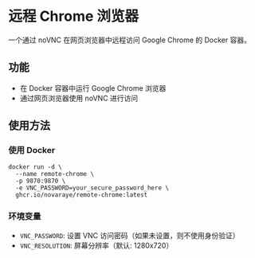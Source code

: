 # 远程 Chrome 浏览器

一个通过 noVNC 在网页浏览器中远程访问 Google Chrome 的 Docker 容器。

## 功能

* 在 Docker 容器中运行 Google Chrome 浏览器
* 通过网页浏览器使用 noVNC 进行访问

## 使用方法

### 使用 Docker

```
docker run -d \
  --name remote-chrome \
  -p 9870:9870 \
  -e VNC_PASSWORD=your_secure_password_here \
  ghcr.io/novaraye/remote-chrome:latest
```

### 环境变量

* `VNC_PASSWORD`: 设置 VNC 访问密码（如果未设置，则不使用身份验证）
* `VNC_RESOLUTION`: 屏幕分辨率（默认: 1280x720）
